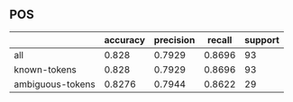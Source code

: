 
## POS

|                  | accuracy | precision | recall | support |
|------------------|----------|-----------|--------|---------|
| all              | 0.828    | 0.7929    | 0.8696 | 93      |
| known-tokens     | 0.828    | 0.7929    | 0.8696 | 93      |
| ambiguous-tokens | 0.8276   | 0.7944    | 0.8622 | 29      |

